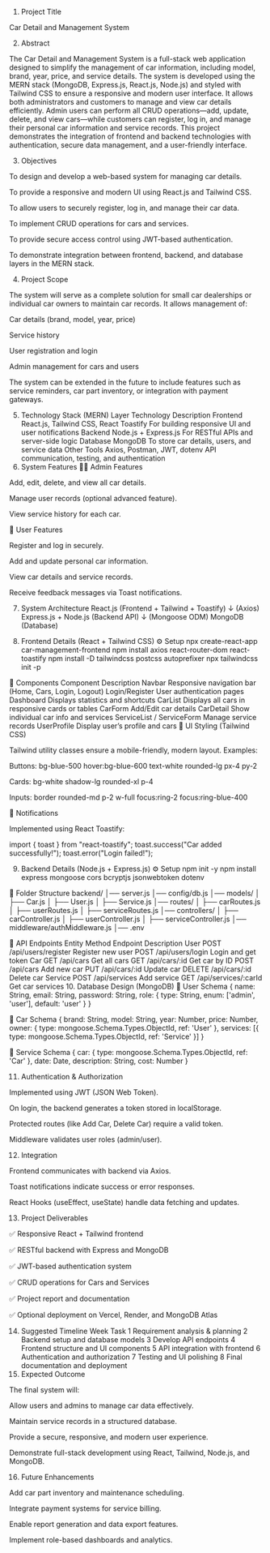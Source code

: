 1. Project Title

Car Detail and Management System

2. Abstract

The Car Detail and Management System is a full-stack web application designed to simplify the management of car information, including model, brand, year, price, and service details.
The system is developed using the MERN stack (MongoDB, Express.js, React.js, Node.js) and styled with Tailwind CSS to ensure a responsive and modern user interface.
It allows both administrators and customers to manage and view car details efficiently.
Admin users can perform all CRUD operations—add, update, delete, and view cars—while customers can register, log in, and manage their personal car information and service records.
This project demonstrates the integration of frontend and backend technologies with authentication, secure data management, and a user-friendly interface.

3. Objectives

To design and develop a web-based system for managing car details.

To provide a responsive and modern UI using React.js and Tailwind CSS.

To allow users to securely register, log in, and manage their car data.

To implement CRUD operations for cars and services.

To provide secure access control using JWT-based authentication.

To demonstrate integration between frontend, backend, and database layers in the MERN stack.

4. Project Scope

The system will serve as a complete solution for small car dealerships or individual car owners to maintain car records.
It allows management of:

Car details (brand, model, year, price)

Service history

User registration and login

Admin management for cars and users

The system can be extended in the future to include features such as service reminders, car part inventory, or integration with payment gateways.

5. Technology Stack (MERN)
Layer	Technology	Description
Frontend	React.js, Tailwind CSS, React Toastify	For building responsive UI and user notifications
Backend	Node.js + Express.js	For RESTful APIs and server-side logic
Database	MongoDB	To store car details, users, and service data
Other Tools	Axios, Postman, JWT, dotenv	API communication, testing, and authentication
6. System Features
👨‍💼 Admin Features

Add, edit, delete, and view all car details.

Manage user records (optional advanced feature).

View service history for each car.

🚗 User Features

Register and log in securely.

Add and update personal car information.

View car details and service records.

Receive feedback messages via Toast notifications.

7. System Architecture
React.js (Frontend + Tailwind + Toastify)
        ↓ (Axios)
Express.js + Node.js (Backend API)
        ↓ (Mongoose ODM)
MongoDB (Database)

8. Frontend Details (React + Tailwind CSS)
⚙️ Setup
npx create-react-app car-management-frontend
npm install axios react-router-dom react-toastify
npm install -D tailwindcss postcss autoprefixer
npx tailwindcss init -p

🧩 Components
Component	Description
Navbar	Responsive navigation bar (Home, Cars, Login, Logout)
Login/Register	User authentication pages
Dashboard	Displays statistics and shortcuts
CarList	Displays all cars in responsive cards or tables
CarForm	Add/Edit car details
CarDetail	Show individual car info and services
ServiceList / ServiceForm	Manage service records
UserProfile	Display user’s profile and cars
🎨 UI Styling (Tailwind CSS)

Tailwind utility classes ensure a mobile-friendly, modern layout.
Examples:

Buttons: bg-blue-500 hover:bg-blue-600 text-white rounded-lg px-4 py-2

Cards: bg-white shadow-lg rounded-xl p-4

Inputs: border rounded-md p-2 w-full focus:ring-2 focus:ring-blue-400

🔔 Notifications

Implemented using React Toastify:

import { toast } from "react-toastify";
toast.success("Car added successfully!");
toast.error("Login failed!");

9. Backend Details (Node.js + Express.js)
⚙️ Setup
npm init -y
npm install express mongoose cors bcryptjs jsonwebtoken dotenv

📁 Folder Structure
backend/
│── server.js
│── config/db.js
│── models/
│   ├── Car.js
│   ├── User.js
│   ├── Service.js
│── routes/
│   ├── carRoutes.js
│   ├── userRoutes.js
│   ├── serviceRoutes.js
│── controllers/
│   ├── carController.js
│   ├── userController.js
│   ├── serviceController.js
│── middleware/authMiddleware.js
│── .env

🔗 API Endpoints
Entity	Method	Endpoint	Description
User	POST	/api/users/register	Register new user
	POST	/api/users/login	Login and get token
Car	GET	/api/cars	Get all cars
	GET	/api/cars/:id	Get car by ID
	POST	/api/cars	Add new car
	PUT	/api/cars/:id	Update car
	DELETE	/api/cars/:id	Delete car
Service	POST	/api/services	Add service
	GET	/api/services/:carId	Get car services
10. Database Design (MongoDB)
🧾 User Schema
{
  name: String,
  email: String,
  password: String,
  role: { type: String, enum: ['admin', 'user'], default: 'user' }
}

🚗 Car Schema
{
  brand: String,
  model: String,
  year: Number,
  price: Number,
  owner: { type: mongoose.Schema.Types.ObjectId, ref: 'User' },
  services: [{ type: mongoose.Schema.Types.ObjectId, ref: 'Service' }]
}

🔧 Service Schema
{
  car: { type: mongoose.Schema.Types.ObjectId, ref: 'Car' },
  date: Date,
  description: String,
  cost: Number
}

11. Authentication & Authorization

Implemented using JWT (JSON Web Token).

On login, the backend generates a token stored in localStorage.

Protected routes (like Add Car, Delete Car) require a valid token.

Middleware validates user roles (admin/user).

12. Integration

Frontend communicates with backend via Axios.

Toast notifications indicate success or error responses.

React Hooks (useEffect, useState) handle data fetching and updates.

13. Project Deliverables

✅ Responsive React + Tailwind frontend

✅ RESTful backend with Express and MongoDB

✅ JWT-based authentication system

✅ CRUD operations for Cars and Services

✅ Project report and documentation

✅ Optional deployment on Vercel, Render, and MongoDB Atlas

14. Suggested Timeline
Week	Task
1	Requirement analysis & planning
2	Backend setup and database models
3	Develop API endpoints
4	Frontend structure and UI components
5	API integration with frontend
6	Authentication and authorization
7	Testing and UI polishing
8	Final documentation and deployment
15. Expected Outcome

The final system will:

Allow users and admins to manage car data effectively.

Maintain service records in a structured database.

Provide a secure, responsive, and modern user experience.

Demonstrate full-stack development using React, Tailwind, Node.js, and MongoDB.

16. Future Enhancements

Add car part inventory and maintenance scheduling.

Integrate payment systems for service billing.

Enable report generation and data export features.

Implement role-based dashboards and analytics.
